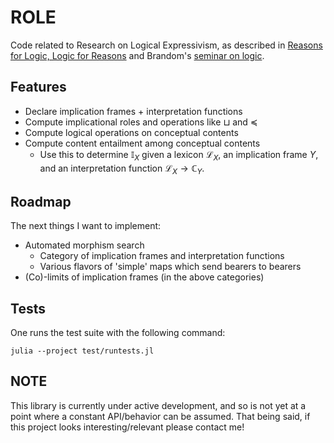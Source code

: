 # ROLE
Code related to Research on Logical Expressivism, as described in [Reasons for Logic, Logic for Reasons](https://www.amazon.com/Reasons-Logic-Pragmatics-Semantics-Conceptual/dp/1032360763) and Brandom's [seminar on logic](https://sites.pitt.edu/~rbrandom/Courses/2024%20Philosophy%20of%20Language/Language%20and%20Reasons%202024%20Main.html).

## Features

- Declare implication frames + interpretation functions
- Compute implicational roles and operations like $\sqcup$ and $\preceq$
- Compute logical operations on conceptual contents
- Compute content entailment among conceptual contents
  - Use this to determine $\mathbb{I}_X$ given a lexicon $\mathcal{L}_X$, an implication frame $Y$, and an interpretation function $\mathcal{L}_X \rightarrow \mathbb{C}_Y$.

## Roadmap

The next things I want to implement: 

- Automated morphism search 
  - Category of implication frames and interpretation functions
  - Various flavors of 'simple' maps which send bearers to bearers
- (Co)-limits of implication frames (in the above categories)
 
## Tests

One runs the test suite with the following command:

```
julia --project test/runtests.jl
```

## NOTE

This library is currently under active development, and so is not yet at a point where a constant API/behavior can be assumed. That being said, if this project looks interesting/relevant please contact me!
